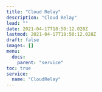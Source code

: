 ```yaml
---
title: "Cloud Relay"
description: "Cloud Relay"
lead: ""
date: 2021-04-17T18:50:12.028Z
lastmod: 2021-04-17T18:50:12.028Z
draft: false
images: []
menu:
  docs:
    parent: "service"
toc: true
service:
  name: "CloudRelay"
---
```

